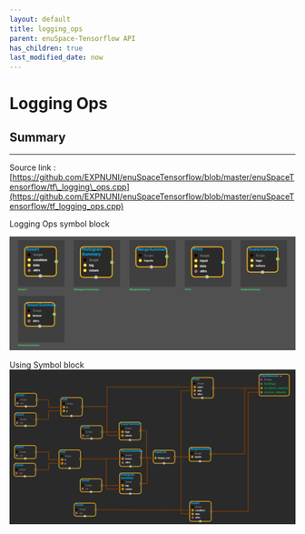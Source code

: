 ```yaml
--- 
layout: default 
title: logging_ops 
parent: enuSpace-Tensorflow API 
has_children: true 
last_modified_date: now 
--- 
```


# Logging Ops

## Summary

---

Source link : [https://github.com/EXPNUNI/enuSpaceTensorflow/blob/master/enuSpaceTensorflow/tf\_logging\_ops.cpp](https://github.com/EXPNUNI/enuSpaceTensorflow/blob/master/enuSpaceTensorflow/tf_logging_ops.cpp)

Logging Ops symbol block

![](./assets/tf_logging_ops_symbols.png)

Using Symbol block![](./assets/loggpin_ops_main.png)

